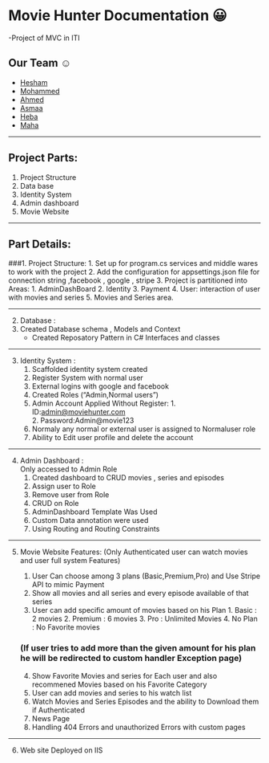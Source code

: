 
# Movie Hunter Documentation 😀
-Project of MVC in ITI 

## Our Team :relaxed:
  * [Hesham](https://github.com/HeshamHendawi)
  * [Mohammed](https://github.com/hamadasmsm)
  * [Ahmed](https://github.com/AhmedTaha475)
  * [Asmaa](https://github.com/asmaaabdeen)
  * [Heba]( https://github.com/Hebaallah61)
  * [Maha](https://github.com/Maha-Yehia)
  ------------------

## Project Parts:
1.	Project Structure  
2.	Data base 
3.	Identity System 
4.	Admin dashboard
5.	Movie Website
--------------  

## Part Details:
###1. Project Structure:
    1. Set up for program.cs services and middle wares to work with the project
    2. Add the configuration for appsettings.json file for connection string ,facebook , google , stripe
    3. Project is  partitioned into Areas:
       1. AdminDashBoard
       2. Identity
       3. Payment
       4. User: interaction of user with movies and series
       5. Movies and Series area.  

-------------

 2.	Database : 
   1. Created Database schema , Models and Context 
      * Created Reposatory Pattern in C# Interfaces and classes 
------------

 3.	Identity System :
      1.	Scaffolded identity system created
      2.	Register System with normal user 
      3.	External logins with google and facebook 
      4.	Created Roles (“Admin,Normal users”)
      5.	Admin Account Applied Without Register:
          1. ID:admin@moviehunter.com	
          2. Password:Admin@movie123  
      6.	Normaly any normal or external user is assigned to Normaluser role 
      7.	Ability to Edit user profile and delete the account
-------------

 4. Admin Dashboard :  
      Only  accessed to Admin Role 
      1.	Created dashboard to CRUD movies , series and episodes 
      2.	Assign user to Role
      3.	Remove user from Role
      4.	CRUD on  Role
      5.	AdminDashboard Template Was Used
      6.	Custom Data annotation were used
      7.	Using Routing and Routing Constraints
-----------

 5. Movie Website Features: 
     (Only Authenticated user can watch movies and user full system Features)
      1.	User Can choose among 3 plans (Basic,Premium,Pro) and Use Stripe API to mimic Payment 
      2.	Show all movies and all series and every episode available of that series 
      3.	User can add  specific amount of movies based on his Plan 
         1. Basic : 2 movies
         2. Premium : 6 movies
         3. Pro : Unlimited Movies
         4. No Plan : No Favorite movies

    ### (If user tries to add more than the given amount for his plan he will be redirected to custom handler Exception page)
      4.	Show Favorite Movies and series for Each user and also recommened Movies based on his Favorite Category
      5.	User can add movies and series to his watch list
      6.	Watch Movies and Series Episodes and the ability to Download them if Authenticated
      7.	News Page 
      8.	Handling 404 Errors and unauthorized Errors with custom pages
      
------------

 6. Web site Deployed on IIS

